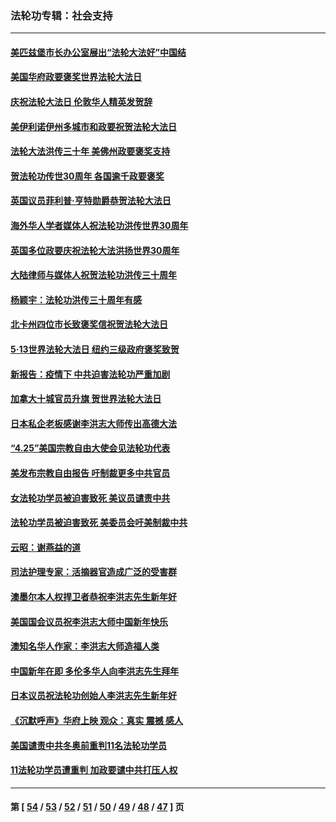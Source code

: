 ### 法轮功专辑：社会支持
---
#### [美匹兹堡市长办公室展出“法轮大法好”中国结](../../pages/nf4386/n13749721.md?06170430) 
#### [美国华府政要褒奖世界法轮大法日](../../pages/nf4386/n13743770.md?06170430) 
#### [庆祝法轮大法日 伦敦华人精英发贺辞](../../pages/nf4386/n13741593.md?06170430) 
#### [美伊利诺伊州多城市和政要祝贺法轮大法日](../../pages/nf4386/n13737149.md?06170430) 
#### [法轮大法洪传三十年 美佛州政要褒奖支持](../../pages/nf4386/n13737103.md?06170430) 
#### [贺法轮功传世30周年 各国逾千政要褒奖](../../pages/nf4386/n13735828.md?06170430) 
#### [英国议员菲利普‧亨特勋爵恭贺法轮大法日](../../pages/nf4386/n13736187.md?06170430) 
#### [海外华人学者媒体人祝法轮功洪传世界30周年](../../pages/nf4386/n13735835.md?06170430) 
#### [英国多位政要庆祝法轮大法洪扬世界30周年](../../pages/nf4386/n13734739.md?06170430) 
#### [大陆律师与媒体人祝贺法轮功洪传三十周年](../../pages/nf4386/n13735062.md?06170430) 
#### [杨颖宇：法轮功洪传三十周年有感](../../pages/nf4386/n13734884.md?06170430) 
#### [北卡州四位市长致褒奖信祝贺法轮大法日](../../pages/nf4386/n13733292.md?06170430) 
#### [5·13世界法轮大法日 纽约三级政府褒奖致贺](../../pages/nf4386/n13732651.md?06170430) 
#### [新报告：疫情下 中共迫害法轮功严重加剧](../../pages/nf4386/n13732612.md?06170430) 
#### [加拿大十城官员升旗 贺世界法轮大法日](../../pages/nf4386/n13729166.md?06170430) 
#### [日本私企老板感谢李洪志大师传出高德大法](../../pages/nf4386/n13726335.md?06170430) 
#### [“4.25”美国宗教自由大使会见法轮功代表](../../pages/nf4386/n13724124.md?06170430) 
#### [美发布宗教自由报告 吁制裁更多中共官员](../../pages/nf4386/n13720670.md?06170430) 
#### [女法轮功学员被迫害致死 美议员谴责中共](../../pages/nf4386/n13682069.md?06170430) 
#### [法轮功学员被迫害致死 美委员会吁美制裁中共](../../pages/nf4386/n13631310.md?06170430) 
#### [云昭：谢燕益的道](../../pages/nf4386/n13607391.md?06170430) 
#### [司法护理专家：活摘器官造成广泛的受害群](../../pages/nf4386/n13570425.md?06170430) 
#### [澳墨尔本人权捍卫者恭祝李洪志先生新年好](../../pages/nf4386/n13556164.md?06170430) 
#### [美国国会议员祝李洪志大师中国新年快乐](../../pages/nf4386/n13554208.md?06170430) 
#### [澳知名华人作家：李洪志大师造福人类](../../pages/nf4386/n13552049.md?06170430) 
#### [中国新年在即 多伦多华人向李洪志先生拜年](../../pages/nf4386/n13531756.md?06170430) 
#### [日本议员祝法轮功创始人李洪志先生新年好](../../pages/nf4386/n13543228.md?06170430) 
#### [《沉默呼声》华府上映 观众：真实 震撼 感人](../../pages/nf4386/n13524739.md?06170430) 
#### [美国谴责中共冬奥前重判11名法轮功学员](../../pages/nf4386/n13521806.md?06170430) 
#### [11法轮功学员遭重判 加政要谴中共打压人权](../../pages/nf4386/n13521294.md?06170430) 

---
#### 第 [ [54](./54.md?06170430) / [53](./53.md?06170430) / [52](./52.md?06170430) / [51](./51.md?06170430) / [50](./50.md?06170430) / [49](./49.md?06170430) / [48](./48.md?06170430) / [47](./47.md?06170430) ] 页

